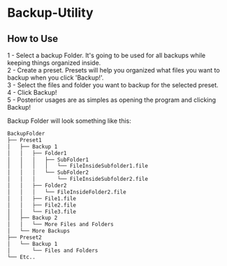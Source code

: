 # Backup-Utility

## How to Use

1 - Select a backup Folder. It's going to be used for all backups while keeping things organized inside.<br />
2 - Create a preset. Presets will help you organized what files you want to backup when you click 'Backup!'.<br />
3 - Select the files and folder you want to backup for the selected preset.<br />
4 - Click Backup!<br />
5 - Posterior usages are as simples as opening the program and clicking Backup!<br />

Backup Folder will look something like this:

```bash
BackupFolder
├── Preset1
│   ├── Backup 1
│   │   ├── Folder1
│   │   │   ├── SubFolder1
│   │   │   │   └── FileInsideSubfolder1.file
│   │   │   └── SubFolder2
│   │   │       └── FileInsideSubfolder2.file
│   │   ├── Folder2
│   │   │   └── FileInsideFolder2.file
│   │   ├── File1.file
│   │   ├── File2.file
│   │   └── File3.file
│   ├── Backup 2
│   │   └── More Files and Folders
│   └── More Backups
├── Preset2
│   └── Backup 1
│       └── Files and Folders
└── Etc..
```
